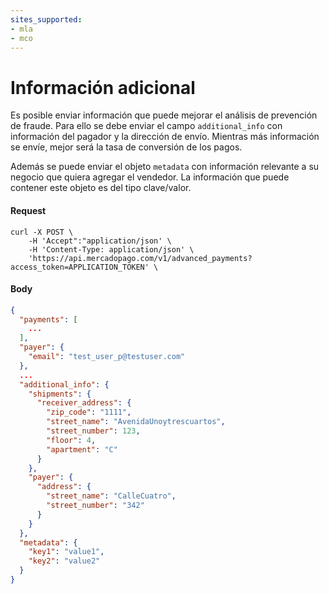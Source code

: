 ```yaml
---
sites_supported:
- mla
- mco
---
```


# Información adicional

Es posible enviar información que puede mejorar el análisis de prevención de fraude. Para ello se debe enviar el campo `additional_info` con información del pagador y la dirección de envío. Mientras más información se envíe, mejor será la tasa de conversión de los pagos.

Además se puede enviar el objeto `metadata` con información relevante a su negocio que quiera agregar el vendedor. La información que puede contener este objeto es del tipo clave/valor.

#### Request
```curl
curl -X POST \
    -H 'Accept":"application/json' \
    -H 'Content-Type: application/json' \
    'https://api.mercadopago.com/v1/advanced_payments?access_token=APPLICATION_TOKEN' \
```

#### Body
```json
{
  "payments": [
    ...
  ],
  "payer": {
    "email": "test_user_p@testuser.com"
  },
  ...
  "additional_info": {
    "shipments": {
      "receiver_address": {
        "zip_code": "1111",
        "street_name": "AvenidaUnoytrescuartos",
        "street_number": 123,
        "floor": 4,
        "apartment": "C"
      }
    },
    "payer": {
      "address": {
        "street_name": "CalleCuatro",
        "street_number": "342"
      }
    }
  },
  "metadata": {
    "key1": "value1",
    "key2": "value2"
  }
}
```

